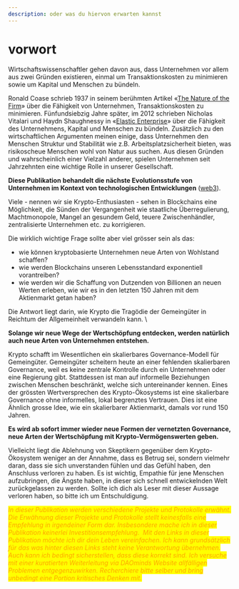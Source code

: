```yaml
---
description: oder was du hiervon erwarten kannst
---
```


# vorwort

Wirtschaftswissenschaftler gehen davon aus, dass Unternehmen vor allem aus zwei Gründen existieren, einmal um Transaktionskosten zu minimieren sowie um Kapital und Menschen zu bündeln.

Ronald Coase schrieb 1937 in seinem berühmten Artikel «[The Nature of the Firm](https://daominds.io/extthenatureofthefirm)» über die Fähigkeit von Unternehmen, Transaktionskosten zu minimieren. Fünfundsiebzig Jahre später, im 2012 schrieben Nicholas Vitalari und Haydn Shaughnessy in «[Elastic Enterprise](https://daominds.io/bkelasticenterprise)» über die Fähigkeit des Unternehmens, Kapital und Menschen zu bündeln. Zusätzlich zu den wirtschaftlichen Argumenten meinen einige, dass Unternehmen den Menschen Struktur und Stabilität wie z.B. Arbeitsplatzsicherheit bieten, was risikoscheue Menschen wohl von Natur aus suchen. Aus diesen Gründen und wahrscheinlich einer Vielzahl anderer, spielen Unternehmen seit Jahrzehnten eine wichtige Rolle in unserer Gesellschaft.

**Diese Publikation** **behandelt die nächste Evolutionsstufe von Unternehmen im Kontext von technologischen Entwicklungen** ([web3](kontext/entwicklung-des-web.md)).

Viele - nennen wir sie Krypto-Enthusiasten - sehen in Blockchains eine Möglichkeit, die Sünden der Vergangenheit wie staatliche Überregulierung, Machtmonopole, Mangel an gesundem Geld, teuere Zwischenhändler, zentralisierte Unternehmen etc. zu korrigieren.

Die wirklich wichtige Frage sollte aber viel grösser sein als das:

* wie können kryptobasierte Unternehmen neue Arten von Wohlstand schaffen?
* wie werden Blockchains unseren Lebensstandard exponentiell vorantreiben?
* wie werden wir die Schaffung von Dutzenden von Billionen an neuen Werten erleben, wie wir es in den letzten 150 Jahren mit dem Aktienmarkt getan haben?

Die Antwort liegt darin, wie Krypto die Tragödie der Gemeingüter in Reichtum der Allgemeinheit verwandeln kann. \


**Solange wir neue Wege der Wertschöpfung entdecken, werden natürlich auch neue Arten von Unternehmen entstehen.**

Krypto schafft im Wesentlichen ein skalierbares Governance-Modell für Gemeingüter. Gemeingüter scheitern heute an einer fehlenden skalierbaren Governance, weil es keine zentrale Kontrolle durch ein Unternehmen oder eine Regierung gibt. Stattdessen ist man auf informelle Beziehungen zwischen Menschen beschränkt, welche sich untereinander kennen. Eines der grössten Wertversprechen des Krypto-Ökosystems ist eine skalierbare Governance ohne informelles, lokal begrenztes Vertrauen. Dies ist eine Ähnlich grosse Idee, wie ein skalierbarer Aktienmarkt, damals vor rund 150 Jahren.

**Es wird ab sofort immer wieder neue Formen der vernetzten Governance, neue Arten der Wertschöpfung mit Krypto-Vermögenswerten geben.**

Vielleicht liegt die Ablehnung von Skeptikern gegenüber dem Krypto-Ökosystem weniger an der Annahme, dass es Betrug sei, sondern vielmehr daran, dass sie sich unverstanden fühlen und das Gefühl haben, den Anschluss verloren zu haben. Es ist wichtig, Empathie für jene Menschen aufzubringen, die Ängste haben, in dieser sich schnell entwickelnden Welt zurückgelassen zu werden. Sollte ich dich als Leser mit dieser Aussage verloren haben, so bitte ich um Entschuldigung.

_<mark style="color:orange;">In dieser Publikation werden verschiedene Projekte und Protokolle erwähnt. Die Erwähnung dieser Projekte und Protokolle stellt keinesfalls eine Empfehlung in irgendeiner Form dar. Insbesondere mache ich in dieser Publikation keinerlei Investitionsempfehlung.  Mit den Links in dieser Publikation möchte ich dir dein Leben vereinfachen. Ich kann grundsätzlich für das was hinter diesen Links steht keine Verantwortung übernehmen. Auch kann ich bedingt sicherstellen, dass diese korrekt sind. Ich versuche mit einer kuratierten Weiterleitung via DAOminds Website allfälligen Problemen entgegenzuwirken. Recherchiere bitte selber und bring unbedingt eine Portion kritisches Denken mit.</mark>_
